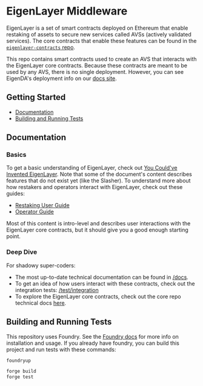 [core-docs-dev]: https://github.com/Layr-Labs/eigenlayer-contracts/tree/dev/docs
[core-repo]: https://github.com/Layr-Labs/eigenlayer-contracts

# EigenLayer Middleware

EigenLayer is a set of smart contracts deployed on Ethereum that enable restaking of assets to secure new services called AVSs (actively validated services). The core contracts that enable these features can be found in the [`eigenlayer-contracts` repo][core-repo].

This repo contains smart contracts used to create an AVS that interacts with the EigenLayer core contracts. Because these contracts are meant to be used by any AVS, there is no single deployment. However, you can see EigenDA's deployment info on our [docs site](https://docs.eigenlayer.xyz/eigenda/deployed-contracts).

## Getting Started

* [Documentation](#documentation)
* [Building and Running Tests](#building-and-running-tests)

## Documentation

### Basics

To get a basic understanding of EigenLayer, check out [You Could've Invented EigenLayer](https://www.blog.eigenlayer.xyz/ycie/). Note that some of the document's content describes features that do not exist yet (like the Slasher). To understand more about how restakers and operators interact with EigenLayer, check out these guides:
* [Restaking User Guide](https://docs.eigenlayer.xyz/restaking-guides/restaking-user-guide)
* [Operator Guide](https://docs.eigenlayer.xyz/operator-guides/operator-introduction)

Most of this content is intro-level and describes user interactions with the EigenLayer core contracts, but it should give you a good enough starting point.

### Deep Dive

For shadowy super-coders:
* The most up-to-date technical documentation can be found in [/docs](/docs).
* To get an idea of how users interact with these contracts, check out the integration tests: [/test/integration](./test/integration)
* To explore the EigenLayer core contracts, check out the core repo technical docs [here][core-docs-dev].

## Building and Running Tests

This repository uses Foundry. See the [Foundry docs](https://book.getfoundry.sh/) for more info on installation and usage. If you already have foundry, you can build this project and run tests with these commands:

```sh
foundryup

forge build
forge test
```